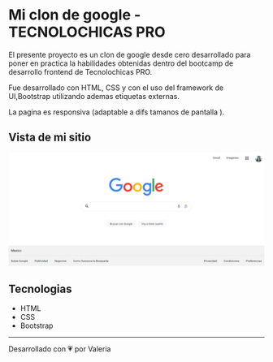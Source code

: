 # Mi clon de google - TECNOLOCHICAS PRO


El presente proyecto es un clon de google desde cero desarrollado para poner en practica la habilidades obtenidas dentro del bootcamp de desarrollo frontend de Tecnolochicas PRO.

Fue desarrollado con HTML, CSS y con el uso del framework de UI,Bootstrap utilizando ademas etiquetas externas. 

La pagina es responsiva (adaptable a difs tamanos de pantalla ). 

## Vista de mi sitio
![vista](assets/captura.png)


## Tecnologias 
* HTML
* CSS
* Bootstrap 

---
Desarrollado con 💗 por Valeria